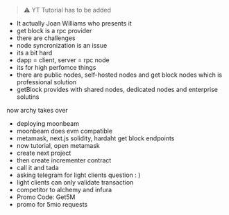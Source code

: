 > ⚠️ YT Tutorial has to be added

- It actually Joan Williams who presents it
- get block is a rpc provider
- there are challenges
- node syncronization is an issue
- its a bit hard
- dapp = client, server = rpc node
- its for high perfomce things
- there are public nodes, self-hosted nodes and get block nodes which is professional solution
- getBlock provides with shared nodes, dedicated nodes and enterprise solutins

now archy takes over

- deploying moonbeam
- moonbeam does evm compatible
- metamask, next.js solidity, hardaht get block endpoints
- now tutorial, open metamask
- create next project
- then create incrementer contract
- call it and tada
- asking telegram for light clients question : )
- light clients can only validate transaction
- competitor to alchemy and infura
- Promo Code: Get5M
- promo for 5mio requests
